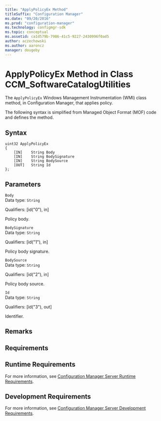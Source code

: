 ```yaml
---
title: "ApplyPolicyEx Method"
titleSuffix: "Configuration Manager"
ms.date: "09/20/2016"
ms.prod: "configuration-manager"
ms.technology: configmgr-sdk
ms.topic: conceptual
ms.assetid: ca1d579b-7986-41c5-9227-2430996f0ad5
author: aczechowski
ms.author: aaroncz
manager: dougeby
---
```

# ApplyPolicyEx Method in Class CCM_SoftwareCatalogUtilities
The `ApplyPolicyEx` Windows Management Instrumentation (WMI) class method, in Configuration Manager, that applies policy.   

 The following syntax is simplified from Managed Object Format (MOF) code and defines the method.  

## Syntax  

```  
uint32 ApplyPolicyEx   
{  
    [IN]    String Body  
    [IN]    String BodySignature  
    [IN]    String BodySource  
    [OUT]   String Id  
};  
```  

## Parameters  
 `Body`  
 Data type: `String`  

 Qualifiers: [id("0"), in]  

 Policy body.    

 `BodySignature`  
 Data type: `String`  

 Qualifiers: [id("1"), in]  

 Policy body signature.    

 `BodySource`  
 Data type: `String`  

 Qualifiers: [id("2"), in]  

 Policy body source.    

 `Id`  
 Data type: `String`  

 Qualifiers: [id("3"), out]  

 Identifier.    

## Remarks  

## Requirements  

## Runtime Requirements  
 For more information, see [Configuration Manager Server Runtime Requirements](../../../../../develop/core/reqs/server-runtime-requirements.md).  

## Development Requirements  
 For more information, see [Configuration Manager Server Development Requirements](../../../../../develop/core/reqs/server-development-requirements.md).

